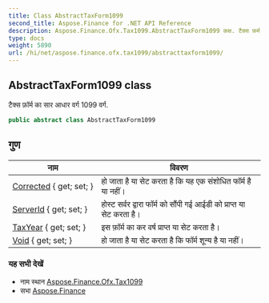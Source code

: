 ```yaml
---
title: Class AbstractTaxForm1099
second_title: Aspose.Finance for .NET API Reference
description: Aspose.Finance.Ofx.Tax1099.AbstractTaxForm1099 कक्ष. टैक्स फ़र्म क सर आधर वर्ग 1099 वर्ग.
type: docs
weight: 5890
url: /hi/net/aspose.finance.ofx.tax1099/abstracttaxform1099/
---
```

## AbstractTaxForm1099 class

टैक्स फ़ॉर्म का सार आधार वर्ग 1099 वर्ग.

```csharp
public abstract class AbstractTaxForm1099
```

## गुण

| नाम | विवरण |
| --- | --- |
| [Corrected](../../aspose.finance.ofx.tax1099/abstracttaxform1099/corrected/) { get; set; } | हो जाता है या सेट करता है कि यह एक संशोधित फॉर्म है या नहीं। |
| [ServerId](../../aspose.finance.ofx.tax1099/abstracttaxform1099/serverid/) { get; set; } | होस्‍ट सर्वर द्वारा फॉर्म को सौंपी गई आईडी को प्राप्त या सेट करता है। |
| [TaxYear](../../aspose.finance.ofx.tax1099/abstracttaxform1099/taxyear/) { get; set; } | इस फ़ॉर्म का कर वर्ष प्राप्त या सेट करता है। |
| [Void](../../aspose.finance.ofx.tax1099/abstracttaxform1099/void/) { get; set; } | हो जाता है या सेट करता है कि फॉर्म शून्य है या नहीं। |

### यह सभी देखें

* नाम स्थान [Aspose.Finance.Ofx.Tax1099](../../aspose.finance.ofx.tax1099/)
* सभा [Aspose.Finance](../../)


